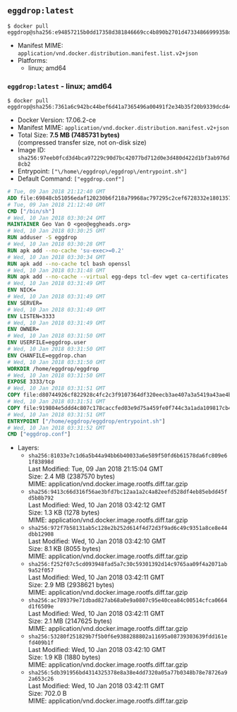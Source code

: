 ## `eggdrop:latest`

```console
$ docker pull eggdrop@sha256:e94857215b0dd17358d381846669cc4b890b2701d47334866999358d8ee4f59e
```

-	Manifest MIME: `application/vnd.docker.distribution.manifest.list.v2+json`
-	Platforms:
	-	linux; amd64

### `eggdrop:latest` - linux; amd64

```console
$ docker pull eggdrop@sha256:7361a6c942bc44bef6d41a7365496a00491f2e34b35f20b9339dcd44de0eba11
```

-	Docker Version: 17.06.2-ce
-	Manifest MIME: `application/vnd.docker.distribution.manifest.v2+json`
-	Total Size: **7.5 MB (7485731 bytes)**  
	(compressed transfer size, not on-disk size)
-	Image ID: `sha256:97eeb0fcd3d4bca97229c90d7bc42077bd712d0e3d480d422d1bf3ab976d8cb2`
-	Entrypoint: `["\/home\/eggdrop\/eggdrop\/entrypoint.sh"]`
-	Default Command: `["eggdrop.conf"]`

```dockerfile
# Tue, 09 Jan 2018 21:12:40 GMT
ADD file:69848cb51056edaf120230b6f218a79968ac797295c2cef6728332e1801357be in / 
# Tue, 09 Jan 2018 21:12:40 GMT
CMD ["/bin/sh"]
# Wed, 10 Jan 2018 03:30:24 GMT
MAINTAINER Geo Van O <geo@eggheads.org>
# Wed, 10 Jan 2018 03:30:25 GMT
RUN adduser -S eggdrop
# Wed, 10 Jan 2018 03:30:28 GMT
RUN apk add --no-cache 'su-exec>=0.2'
# Wed, 10 Jan 2018 03:30:34 GMT
RUN apk add --no-cache tcl bash openssl
# Wed, 10 Jan 2018 03:31:48 GMT
RUN apk add --no-cache --virtual egg-deps tcl-dev wget ca-certificates make tar gpgme build-base openssl-dev   && wget ftp://ftp.eggheads.org/pub/eggdrop/source/1.8/eggdrop-1.8.2.tar.gz   && wget ftp://ftp.eggheads.org/pub/eggdrop/source/1.8/eggdrop-1.8.2.tar.gz.asc   && gpg --keyserver ha.pool.sks-keyservers.net --recv-key E01C240484DE7DBE190FE141E7667DE1D1A39AFF   && gpg --batch --verify eggdrop-1.8.2.tar.gz.asc eggdrop-1.8.2.tar.gz   && rm eggdrop-1.8.2.tar.gz.asc   && tar -zxvf eggdrop-1.8.2.tar.gz   && rm eggdrop-1.8.2.tar.gz   && ( cd eggdrop-1.8.2     && ./configure     && make config     && make     && make install DEST=/home/eggdrop/eggdrop )   && rm -rf eggdrop-1.8.2   && mkdir /home/eggdrop/eggdrop/data   && chown -R eggdrop /home/eggdrop/eggdrop   && apk del egg-deps
# Wed, 10 Jan 2018 03:31:49 GMT
ENV NICK=
# Wed, 10 Jan 2018 03:31:49 GMT
ENV SERVER=
# Wed, 10 Jan 2018 03:31:49 GMT
ENV LISTEN=3333
# Wed, 10 Jan 2018 03:31:49 GMT
ENV OWNER=
# Wed, 10 Jan 2018 03:31:50 GMT
ENV USERFILE=eggdrop.user
# Wed, 10 Jan 2018 03:31:50 GMT
ENV CHANFILE=eggdrop.chan
# Wed, 10 Jan 2018 03:31:50 GMT
WORKDIR /home/eggdrop/eggdrop
# Wed, 10 Jan 2018 03:31:50 GMT
EXPOSE 3333/tcp
# Wed, 10 Jan 2018 03:31:51 GMT
COPY file:d80744926cf822928c4fc2c3f9107364df320eecb3ae407a3a5419a43ae4b872 in /home/eggdrop/eggdrop 
# Wed, 10 Jan 2018 03:31:51 GMT
COPY file:919804e5ddd4c807c178caccfed03e9d75a459fe0f744c3a1ada109817cb44ec in /home/eggdrop/eggdrop/scripts/ 
# Wed, 10 Jan 2018 03:31:51 GMT
ENTRYPOINT ["/home/eggdrop/eggdrop/entrypoint.sh"]
# Wed, 10 Jan 2018 03:31:52 GMT
CMD ["eggdrop.conf"]
```

-	Layers:
	-	`sha256:81033e7c1d6a5b44a94bb6b40033a6e589f50fd6b61578da6fc809e61f83898d`  
		Last Modified: Tue, 09 Jan 2018 21:15:04 GMT  
		Size: 2.4 MB (2387570 bytes)  
		MIME: application/vnd.docker.image.rootfs.diff.tar.gzip
	-	`sha256:9413c66d316f56ae3bfd7bc12aa1a2c4a82eefd528df4eb85ebdd45fd5b8b792`  
		Last Modified: Wed, 10 Jan 2018 03:42:12 GMT  
		Size: 1.3 KB (1278 bytes)  
		MIME: application/vnd.docker.image.rootfs.diff.tar.gzip
	-	`sha256:972f7b58131ab5c128e2b252d614f4d72d3f9ad6c49c9351a8ce8e44dbb12908`  
		Last Modified: Wed, 10 Jan 2018 03:42:10 GMT  
		Size: 8.1 KB (8055 bytes)  
		MIME: application/vnd.docker.image.rootfs.diff.tar.gzip
	-	`sha256:f252f07c5cd093948fad5a7c30c59301392d14c9765aa09f4a2071ab9a52f057`  
		Last Modified: Wed, 10 Jan 2018 03:42:11 GMT  
		Size: 2.9 MB (2938621 bytes)  
		MIME: application/vnd.docker.image.rootfs.diff.tar.gzip
	-	`sha256:ac789379e71dbad827ab68a0e9a0807c95e40cea84c00514cfca0664d1f6509e`  
		Last Modified: Wed, 10 Jan 2018 03:42:11 GMT  
		Size: 2.1 MB (2147625 bytes)  
		MIME: application/vnd.docker.image.rootfs.diff.tar.gzip
	-	`sha256:53280f251829b7f5b0f6e9388288802a11695a08739303639fdd161efd409b1f`  
		Last Modified: Wed, 10 Jan 2018 03:42:10 GMT  
		Size: 1.9 KB (1880 bytes)  
		MIME: application/vnd.docker.image.rootfs.diff.tar.gzip
	-	`sha256:5db391956bd4314325378e8a38e4dd7320a05a77b0348b78e78726a92a653c26`  
		Last Modified: Wed, 10 Jan 2018 03:42:11 GMT  
		Size: 702.0 B  
		MIME: application/vnd.docker.image.rootfs.diff.tar.gzip
